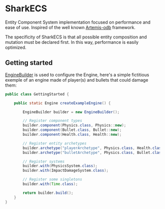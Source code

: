 # SharkECS
Entity Component System implementation focused on performance and ease of use. Inspired of the well known [Artemis-odb](https://github.com/junkdog/artemis-odb) framework.

The specificity of SharkECS is that all possible entity composition and mutation must be declared first. In this way, performance is easily optimized.

## Getting started

[EngineBuilder](https://github.com/JoannickGardize/SharkECS/blob/main/src/main/java/com/sharkecs/builder/EngineBuilder.java) is used to configure the Engine, here's a simple fictitious exemple of an engine made of player(s) and bullets that could damage them:
```java
public class GettingStarted {

	public static Engine createExampleEngine() {

		EngineBuilder builder = new EngineBuilder();

		// Register component types
		builder.component(Physics.class, Physics::new);
		builder.component(Bullet.class, Bullet::new);
		builder.component(Health.class, Health::new);

		// Register entity archetypes
		builder.archetype("playerArchetype", Physics.class, Health.class);
		builder.archetype("bulletArchetype", Physics.class, Bullet.class);

		// Register systems
		builder.with(PhysicsSystem.class);
		builder.with(ImpactDamageSystem.class);

		// Register some singletons
		builder.with(Time.class);

		return builder.build();
	}
}
```
